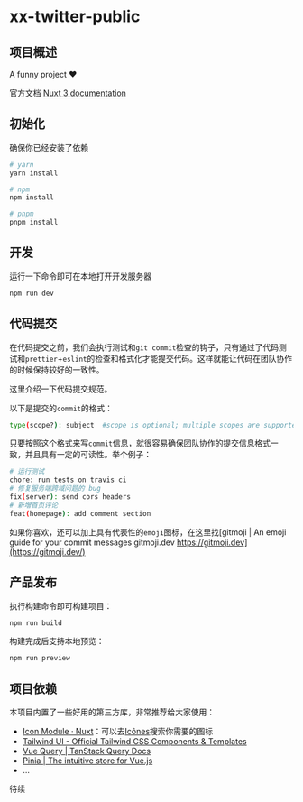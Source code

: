 # xx-twitter-public

## 项目概述

A funny project ❤️ 

官方文档 [Nuxt 3 documentation](https://nuxt.com/docs/getting-started/introduction)

## 初始化

确保你已经安装了依赖

```bash
# yarn
yarn install

# npm
npm install

# pnpm
pnpm install
```

## 开发

运行一下命令即可在本地打开开发服务器

```bash
npm run dev
```



## 代码提交

在代码提交之前，我们会执行测试和`git commit`检查的钩子，只有通过了代码测试和`prettier`+`eslint`的检查和格式化才能提交代码。这样就能让代码在团队协作的时候保持较好的一致性。

这里介绍一下代码提交规范。

以下是提交的`commit`的格式：

```bash
type(scope?): subject  #scope is optional; multiple scopes are supported (current delimiter options: "/", "\" and ",")
```

只要按照这个格式来写`commit`信息，就很容易确保团队协作的提交信息格式一致，并且具有一定的可读性。举个例子：

```bash
# 运行测试
chore: run tests on travis ci
# 修复服务端跨域问题的 bug
fix(server): send cors headers
# 新增首页评论
feat(homepage): add comment section
```

如果你喜欢，还可以加上具有代表性的`emoji`图标，在这里找[gitmoji | An emoji guide for your commit messages  gitmoji.dev https://gitmoji.dev](https://gitmoji.dev/)



## 产品发布

执行构建命令即可构建项目：

```bash
npm run build
```

构建完成后支持本地预览：

```bash
npm run preview
```

## 项目依赖

本项目内置了一些好用的第三方库，非常推荐给大家使用：

- [Icon Module · Nuxt](https://nuxt.com/modules/icon)：可以去[Icônes](https://icones.js.org/)搜索你需要的图标
- [Tailwind UI - Official Tailwind CSS Components & Templates](https://tailwindui.com/)
- [Vue Query | TanStack Query Docs](https://tanstack.com/query/v4/docs/react/adapters/vue-query)
- [Pinia | The intuitive store for Vue.js](https://pinia.vuejs.org/)
- ...

待续
